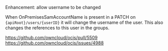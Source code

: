 Enhancement: allow username to be changed

When OnPremisesSamAccountName is present in a PATCH on `{apiRoot}/users/{userID}` it will change the
username of the user. This also changes the references to this user in the groups.

https://github.com/owncloud/ocis/pull/5509
https://github.com/owncloud/ocis/issues/4988

